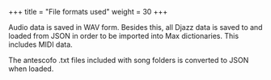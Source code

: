 +++
title = "File formats used"
weight = 30
+++

Audio data is saved in WAV form.  Besides this, all Djazz data is saved to and loaded from JSON in order to be imported into Max dictionaries.  This includes MIDI data.

The antescofo .txt files included with song folders is converted to JSON when loaded. 